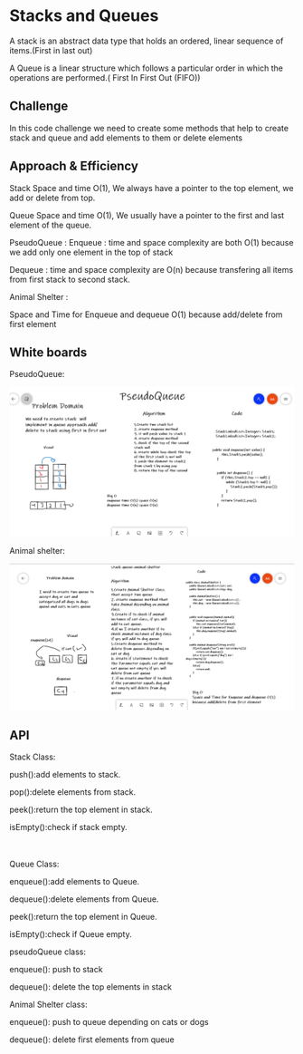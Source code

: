 # Stacks and Queues
A stack is an abstract data type that holds an ordered, linear sequence of items.(First in last out)

A Queue is a linear structure which follows a particular order in which the operations are performed.( First In First Out (FIFO))

## Challenge
In this code challenge we need to create some methods that help to create stack and queue
and add elements to them or delete elements

## Approach & Efficiency
Stack Space and time O(1), We always have a pointer to the top element, we add or delete from top.

Queue Space and time O(1), We usually have a pointer to the first and last element of the queue.

PseudoQueue : 
Enqueue :
time and space complexity are both O(1) because we add only one element in the top of stack

Dequeue : time and space complexity are  O(n) because transfering all items from first stack to second stack.

Animal Shelter :

Space and Time for Enqueue and dequeue O(1)
because add/delete from first element

## White boards
PseudoQueue:

![Whiteboard](c11.png)

Animal shelter:

![Whiteboard](c12.png)

## API
Stack Class:

push():add elements to stack.

pop():delete elements from stack.

peek():return the top element in stack.

isEmpty():check if stack empty.


<br><br>
Queue Class:

enqueue():add elements to Queue.

dequeue():delete elements from Queue.

peek():return the top element in Queue.

isEmpty():check if Queue empty.

pseudoQueue class:

enqueue(): push to stack

dequeue(): delete the top elements in stack

Animal Shelter class:

enqueue(): push to queue depending on cats or dogs

dequeue(): delete first elements from queue